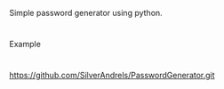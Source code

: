 Simple password generator using python.
#
Example
#
https://github.com/SilverAndrels/PasswordGenerator.git
